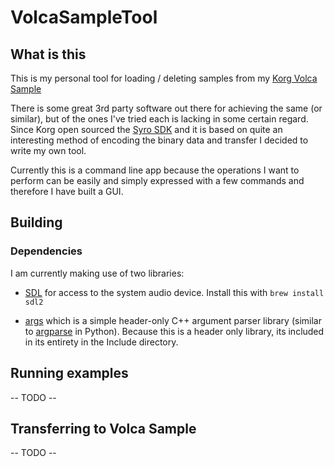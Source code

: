 # VolcaSampleTool

## What is this
This is my personal tool for loading / deleting samples from my [Korg Volca Sample](https://www.korg.com/us/products/dj/volca_sample/)

There is some great 3rd party software out there for achieving the same (or similar), but of the ones I've tried each is lacking in some certain regard. Since Korg open sourced the [Syro SDK](http://korginc.github.io/volcasample/) and it is based on quite an interesting method of encoding the binary data and transfer I decided to write my own tool. 

Currently this is a command line app because the operations I want to perform can be easily and simply expressed with a few commands and therefore I have built a GUI.

## Building
### Dependencies

I am currently making use of two libraries: 
- [SDL](http://www.libsdl.org/) for access to the system audio device. Install this with `brew install sdl2`

- [args](https://github.com/Taywee/args) which is a simple header-only C++ argument parser library (similar to [argparse](https://docs.python.org/3/library/argparse.html) in Python). Because this is a header only library, its included in its entirety in the Include directory.

## Running examples
-- TODO -- 

## Transferring to Volca Sample
-- TODO -- 
